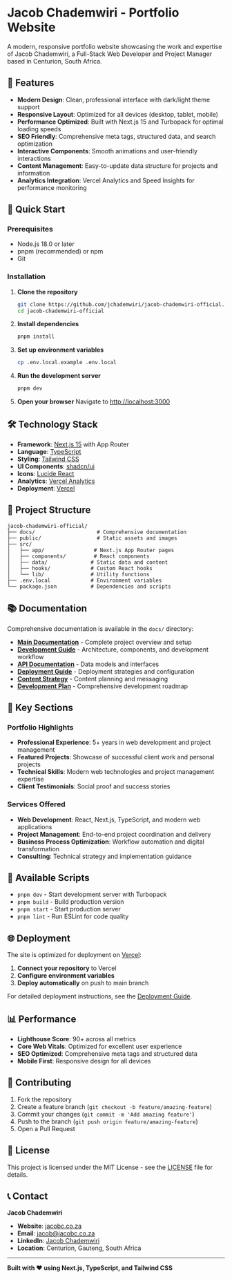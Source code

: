 # Jacob Chademwiri - Portfolio Website

A modern, responsive portfolio website showcasing the work and expertise of Jacob Chademwiri, a Full-Stack Web Developer and Project Manager based in Centurion, South Africa.

## 🌟 Features

- **Modern Design**: Clean, professional interface with dark/light theme support
- **Responsive Layout**: Optimized for all devices (desktop, tablet, mobile)
- **Performance Optimized**: Built with Next.js 15 and Turbopack for optimal loading speeds
- **SEO Friendly**: Comprehensive meta tags, structured data, and search optimization
- **Interactive Components**: Smooth animations and user-friendly interactions
- **Content Management**: Easy-to-update data structure for projects and information
- **Analytics Integration**: Vercel Analytics and Speed Insights for performance monitoring

## 🚀 Quick Start

### Prerequisites

- Node.js 18.0 or later
- pnpm (recommended) or npm
- Git

### Installation

1. **Clone the repository**

   ```bash
   git clone https://github.com/jchademwiri/jacob-chademwiri-official.git
   cd jacob-chademwiri-official
   ```

2. **Install dependencies**

   ```bash
   pnpm install
   ```

3. **Set up environment variables**

   ```bash
   cp .env.local.example .env.local
   ```

4. **Run the development server**

   ```bash
   pnpm dev
   ```

5. **Open your browser**
   Navigate to [http://localhost:3000](http://localhost:3000)

## 🛠️ Technology Stack

- **Framework**: [Next.js 15](https://nextjs.org/) with App Router
- **Language**: [TypeScript](https://www.typescriptlang.org/)
- **Styling**: [Tailwind CSS](https://tailwindcss.com/)
- **UI Components**: [shadcn/ui](https://ui.shadcn.com/)
- **Icons**: [Lucide React](https://lucide.dev/)
- **Analytics**: [Vercel Analytics](https://vercel.com/analytics)
- **Deployment**: [Vercel](https://vercel.com/)

## 📁 Project Structure

```
jacob-chademwiri-official/
├── docs/                    # Comprehensive documentation
├── public/                  # Static assets and images
├── src/
│   ├── app/                # Next.js App Router pages
│   ├── components/         # React components
│   ├── data/              # Static data and content
│   ├── hooks/             # Custom React hooks
│   └── lib/               # Utility functions
├── .env.local             # Environment variables
└── package.json           # Dependencies and scripts
```

## 📚 Documentation

Comprehensive documentation is available in the `docs/` directory:

- **[Main Documentation](docs/README.md)** - Complete project overview and setup
- **[Development Guide](docs/DEVELOPMENT.md)** - Architecture, components, and development workflow
- **[API Documentation](docs/API.md)** - Data models and interfaces
- **[Deployment Guide](docs/DEPLOYMENT.md)** - Deployment strategies and configuration
- **[Content Strategy](docs/00%20Index.md)** - Content planning and messaging
- **[Development Plan](docs/01%20plan.md)** - Comprehensive development roadmap

## 🎯 Key Sections

### Portfolio Highlights

- **Professional Experience**: 5+ years in web development and project management
- **Featured Projects**: Showcase of successful client work and personal projects
- **Technical Skills**: Modern web technologies and project management expertise
- **Client Testimonials**: Social proof and success stories

### Services Offered

- **Web Development**: React, Next.js, TypeScript, and modern web applications
- **Project Management**: End-to-end project coordination and delivery
- **Business Process Optimization**: Workflow automation and digital transformation
- **Consulting**: Technical strategy and implementation guidance

## 🚀 Available Scripts

- `pnpm dev` - Start development server with Turbopack
- `pnpm build` - Build production version
- `pnpm start` - Start production server
- `pnpm lint` - Run ESLint for code quality

## 🌐 Deployment

The site is optimized for deployment on [Vercel](https://vercel.com/):

1. **Connect your repository** to Vercel
2. **Configure environment variables**
3. **Deploy automatically** on push to main branch

For detailed deployment instructions, see the [Deployment Guide](docs/DEPLOYMENT.md).

## 📊 Performance

- **Lighthouse Score**: 90+ across all metrics
- **Core Web Vitals**: Optimized for excellent user experience
- **SEO Optimized**: Comprehensive meta tags and structured data
- **Mobile First**: Responsive design for all devices

## 🤝 Contributing

1. Fork the repository
2. Create a feature branch (`git checkout -b feature/amazing-feature`)
3. Commit your changes (`git commit -m 'Add amazing feature'`)
4. Push to the branch (`git push origin feature/amazing-feature`)
5. Open a Pull Request

## 📄 License

This project is licensed under the MIT License - see the [LICENSE](LICENSE) file for details.

## 📞 Contact

**Jacob Chademwiri**

- **Website**: [jacobc.co.za](https://jacobc.co.za)
- **Email**: jacob@jacobc.co.za
- **LinkedIn**: [Jacob Chademwiri](https://linkedin.com/in/jacob-chademwiri)
- **Location**: Centurion, Gauteng, South Africa

---

**Built with ❤️ using Next.js, TypeScript, and Tailwind CSS**
